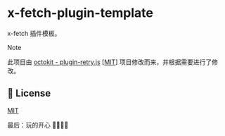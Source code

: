 # x-fetch-plugin-template

x-fetch 插件模板。

> [!NOTE]
> 此项目由 [octokit - plugin-retry.js](https://github.com/octokit/plugin-retry.js) [[MIT](../../../licenses/octokit.js/LICENSE)] 项目修改而来，并根据需要进行了修改。

## 📄 License

[MIT](LICENSE)

最后：玩的开心 🎉🎉🎉🎉
